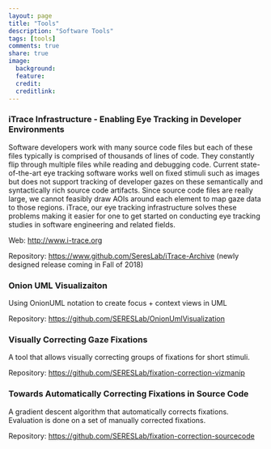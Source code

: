 ```yaml
---
layout: page
title: "Tools"
description: "Software Tools"
tags: [tools] 
comments: true
share: true
image:
  background: 
  feature:
  credit:
  creditlink:
---
```



### iTrace Infrastructure - Enabling Eye Tracking in Developer Environments
Software developers work with many source code files but each of these files typically is comprised of thousands of lines of code. They constantly flip through multiple files while reading and debugging code. Current state-of-the-art eye tracking software works well on fixed stimuli such as images but does not support tracking of developer gazes on these semantically and syntactically rich source code artifacts. Since source code files are really large, we cannot feasibly draw AOIs around each element to map gaze data to those regions. iTrace, our eye tracking infrastructure solves these problems making it easier for one to get started on conducting eye tracking studies in software engineering and related fields.

Web: http://www.i-trace.org

Repository: https://www.github.com/SeresLab/iTrace-Archive (newly designed release coming in Fall of 2018)

### Onion UML Visualizaiton
Using OnionUML notation to create focus + context views in UML 
<!-- 
% ![OnionUML Image]({{ site.url }}/images/OnionUML.png){: .image-right}
-->

Repository: https://github.com/SERESLab/OnionUmlVisualization

### Visually Correcting Gaze Fixations
A tool that allows visually correcting groups of fixations for short stimuli. 
<!--
 ![Fixation Correction Image]({{ site.url }}/images/FixationCorrectionVizManip.png){: .image-right}
-->

Repository: https://github.com/SERESLab/fixation-correction-vizmanip


### Towards Automatically Correcting Fixations in Source Code
A gradient descent algorithm that automatically corrects fixations. Evaluation is done on a set of manually corrected fixations. 

<!--
![Fixation Correction Image]({{ site.url }}/images/FixationCorrectionVizManip.png){: .image-right}
-->

Repository: https://github.com/SERESLab/fixation-correction-sourcecode


